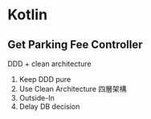 # Kotlin

## Get Parking Fee Controller

DDD + clean architecture

1. Keep DDD pure
2. Use Clean Architecture 四層架構
3. Outside-In
4. Delay DB decision

